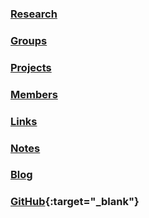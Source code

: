 ### [Research](/research)

### [Groups](/groups)

### [Projects](/projects)

### [Members](/members)

### [Links](/links)

### [Notes](/notes)

### [Blog](/blog)

### [GitHub](http://github.com/iontrapnet){:target="_blank"}
